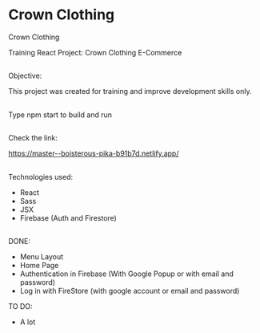 # Crown Clothing

Crown Clothing

Training React Project: Crown Clothing E-Commerce

##

Objective:

This project was created for training and improve development skills only.

##

Type npm start to build and run

##

Check the link:

https://master--boisterous-pika-b91b7d.netlify.app/

##

Technologies used:

-   React
-   Sass
-   JSX
-   Firebase (Auth and Firestore)

##

DONE:

-   Menu Layout
-   Home Page
-   Authentication in Firebase (With Google Popup or with email and password)
-   Log in with FireStore (with google account or email and password)

TO DO:

-   A lot

##
